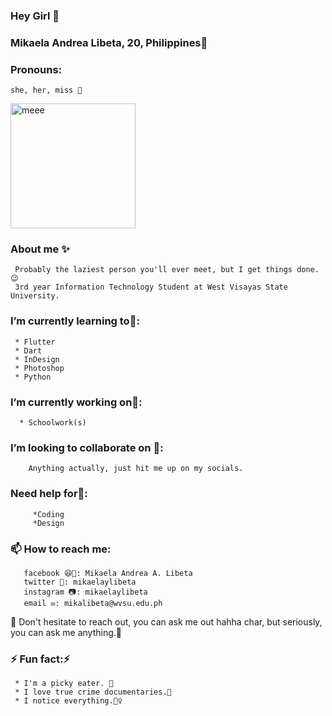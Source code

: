 ### Hey Girl 👋
<h3> Mikaela Andrea Libeta, 20, Philippines🌸</h3>

### Pronouns: 
    she, her, miss 👩
    
<img src="https://github.com/MikaelaAndrea/MikaelaAndrea/blob/main/_MG_0343.JPG" alt="meee" width="200"/>
    

<!--
**MikaelaAndrea/MikaelaAndrea** is a ✨ _special_ ✨ repository because its `README.md` (this file) appears on your GitHub profile.-->

### About me ✨ 
     Probably the laziest person you'll ever meet, but I get things done. 😉 
     3rd year Information Technology Student at West Visayas State University. 
     
### I’m currently learning to🌱:
     * Flutter
     * Dart
     * InDesign 
     * Photoshop
     * Python

### I’m currently working on🔭:
      * Schoolwork(s)
    
### I’m looking to collaborate on 👯:
        Anything actually, just hit me up on my socials.
        
 ### Need help for🤔:
         *Coding 
         *Design 
      
### 📫 How to reach me: 
       facebook 😆📘: Mikaela Andrea A. Libeta
       twitter 🐤: mikaelaylibeta
       instagram 📷: mikaelaylibeta
       email ✉️: mikalibeta@wvsu.edu.ph
       
💬 Don't hesitate to reach out, you can ask me out hahha char, but seriously, you can ask me anything.💛

### ⚡ Fun fact:⚡
     * I'm a picky eater. 🍒
     * I love true crime documentaries.🔪
     * I notice everything.🕵️‍♀️






